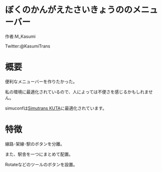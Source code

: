 # ぼくのかんがえたさいきょうののメニューバー
作者:M_Kasumi

Twitter:@KasumiTrans

# 概要
便利なメニューバーを作りたかった。

私の環境に最適化されているので、人によっては不便さを感じるかもしれません。

simuconfは[Simutrans KUTA](https://kanazawaxpress.blog.fc2.com/blog-entry-222.html)に最適化されています。

# 特徴
線路･架線･駅のボタンを分離。

また、駅舎を一つにまとめて配置。

Rotateなどのツールのボタンを設置。
